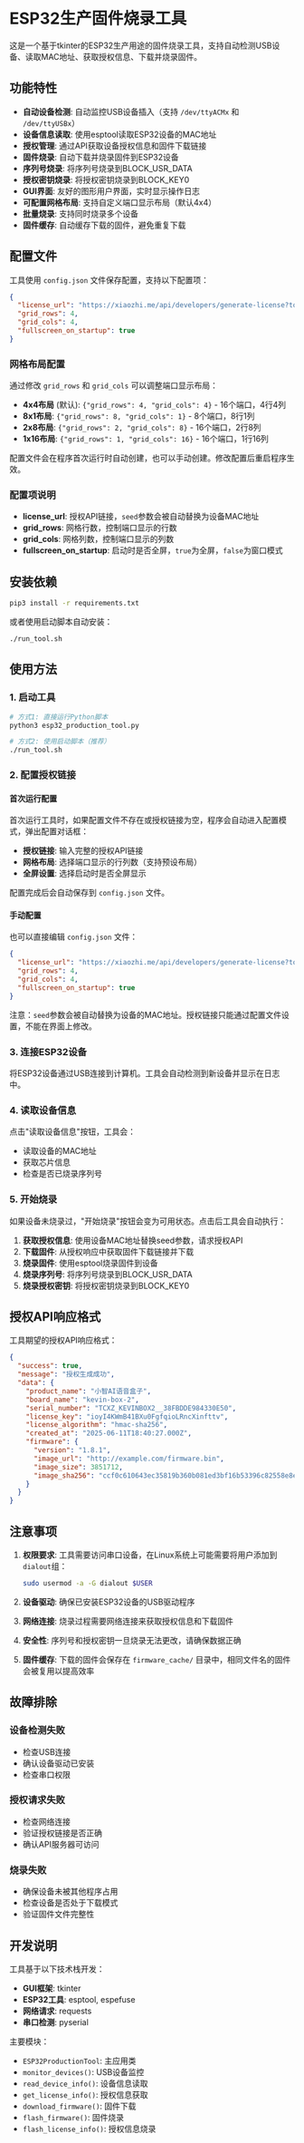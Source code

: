 # ESP32生产固件烧录工具

这是一个基于tkinter的ESP32生产用途的固件烧录工具，支持自动检测USB设备、读取MAC地址、获取授权信息、下载并烧录固件。

## 功能特性

- **自动设备检测**: 自动监控USB设备插入（支持 `/dev/ttyACMx` 和 `/dev/ttyUSBx`）
- **设备信息读取**: 使用esptool读取ESP32设备的MAC地址
- **授权管理**: 通过API获取设备授权信息和固件下载链接
- **固件烧录**: 自动下载并烧录固件到ESP32设备
- **序列号烧录**: 将序列号烧录到BLOCK_USR_DATA
- **授权密钥烧录**: 将授权密钥烧录到BLOCK_KEY0
- **GUI界面**: 友好的图形用户界面，实时显示操作日志
- **可配置网格布局**: 支持自定义端口显示布局（默认4x4）
- **批量烧录**: 支持同时烧录多个设备
- **固件缓存**: 自动缓存下载的固件，避免重复下载

## 配置文件

工具使用 `config.json` 文件保存配置，支持以下配置项：

```json
{
  "license_url": "https://xiaozhi.me/api/developers/generate-license?token=YOUR_TOKEN&seed=00:00:00:00:00:00",
  "grid_rows": 4,
  "grid_cols": 4,
  "fullscreen_on_startup": true
}
```

### 网格布局配置

通过修改 `grid_rows` 和 `grid_cols` 可以调整端口显示布局：

- **4x4布局** (默认): `{"grid_rows": 4, "grid_cols": 4}` - 16个端口，4行4列
- **8x1布局**: `{"grid_rows": 8, "grid_cols": 1}` - 8个端口，8行1列
- **2x8布局**: `{"grid_rows": 2, "grid_cols": 8}` - 16个端口，2行8列
- **1x16布局**: `{"grid_rows": 1, "grid_cols": 16}` - 16个端口，1行16列

配置文件会在程序首次运行时自动创建，也可以手动创建。修改配置后重启程序生效。

### 配置项说明

- **license_url**: 授权API链接，`seed`参数会被自动替换为设备MAC地址
- **grid_rows**: 网格行数，控制端口显示的行数
- **grid_cols**: 网格列数，控制端口显示的列数
- **fullscreen_on_startup**: 启动时是否全屏，`true`为全屏，`false`为窗口模式

## 安装依赖

```bash
pip3 install -r requirements.txt
```

或者使用启动脚本自动安装：

```bash
./run_tool.sh
```

## 使用方法

### 1. 启动工具

```bash
# 方式1: 直接运行Python脚本
python3 esp32_production_tool.py

# 方式2: 使用启动脚本（推荐）
./run_tool.sh
```

### 2. 配置授权链接

#### 首次运行配置

首次运行工具时，如果配置文件不存在或授权链接为空，程序会自动进入配置模式，弹出配置对话框：

- **授权链接**: 输入完整的授权API链接
- **网格布局**: 选择端口显示的行列数（支持预设布局）
- **全屏设置**: 选择启动时是否全屏显示

配置完成后会自动保存到 `config.json` 文件。

#### 手动配置

也可以直接编辑 `config.json` 文件：

```json
{
  "license_url": "https://xiaozhi.me/api/developers/generate-license?token=YOUR_TOKEN&seed=00:00:00:00:00:00",
  "grid_rows": 4,
  "grid_cols": 4,
  "fullscreen_on_startup": true
}
```

注意：`seed`参数会被自动替换为设备的MAC地址。授权链接只能通过配置文件设置，不能在界面上修改。

### 3. 连接ESP32设备

将ESP32设备通过USB连接到计算机。工具会自动检测到新设备并显示在日志中。

### 4. 读取设备信息

点击"读取设备信息"按钮，工具会：
- 读取设备的MAC地址
- 获取芯片信息
- 检查是否已烧录序列号

### 5. 开始烧录

如果设备未烧录过，"开始烧录"按钮会变为可用状态。点击后工具会自动执行：

1. **获取授权信息**: 使用设备MAC地址替换seed参数，请求授权API
2. **下载固件**: 从授权响应中获取固件下载链接并下载
3. **烧录固件**: 使用esptool烧录固件到设备
4. **烧录序列号**: 将序列号烧录到BLOCK_USR_DATA
5. **烧录授权密钥**: 将授权密钥烧录到BLOCK_KEY0

## 授权API响应格式

工具期望的授权API响应格式：

```json
{
  "success": true,
  "message": "授权生成成功",
  "data": {
    "product_name": "小智AI语音盒子",
    "board_name": "kevin-box-2",
    "serial_number": "TCXZ_KEVINBOX2__38FBDDE984330E50",
    "license_key": "ioyI4KWmB41BXu0FgfqioLRncXinfttv",
    "license_algorithm": "hmac-sha256",
    "created_at": "2025-06-11T18:40:27.000Z",
    "firmware": {
      "version": "1.8.1",
      "image_url": "http://example.com/firmware.bin",
      "image_size": 3851712,
      "image_sha256": "ccf0c610643ec35819b360b081ed3bf16b53396c82558e8e050fa791947b03de"
    }
  }
}
```

## 注意事项

1. **权限要求**: 工具需要访问串口设备，在Linux系统上可能需要将用户添加到`dialout`组：
   ```bash
   sudo usermod -a -G dialout $USER
   ```

2. **设备驱动**: 确保已安装ESP32设备的USB驱动程序

3. **网络连接**: 烧录过程需要网络连接来获取授权信息和下载固件

4. **安全性**: 序列号和授权密钥一旦烧录无法更改，请确保数据正确

5. **固件缓存**: 下载的固件会保存在 `firmware_cache/` 目录中，相同文件名的固件会被复用以提高效率

## 故障排除

### 设备检测失败
- 检查USB连接
- 确认设备驱动已安装
- 检查串口权限

### 授权请求失败
- 检查网络连接
- 验证授权链接是否正确
- 确认API服务器可访问

### 烧录失败
- 确保设备未被其他程序占用
- 检查设备是否处于下载模式
- 验证固件文件完整性

## 开发说明

工具基于以下技术栈开发：
- **GUI框架**: tkinter
- **ESP32工具**: esptool, espefuse
- **网络请求**: requests
- **串口检测**: pyserial

主要模块：
- `ESP32ProductionTool`: 主应用类
- `monitor_devices()`: USB设备监控
- `read_device_info()`: 设备信息读取
- `get_license_info()`: 授权信息获取
- `download_firmware()`: 固件下载
- `flash_firmware()`: 固件烧录
- `flash_license_info()`: 授权信息烧录 